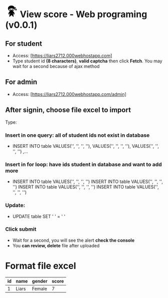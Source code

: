# <img src="./icon/favicon.png" width="40" /> View score - Web programing (v0.0.1)


## For student
* Access: [https://liars2712.000webhostapp.com]
* Type student id **(8 characters)**, **valid captcha** then click **Fetch**. You may wait for a second because of ajax method 
## For admin
* Access: [https://liars2712.000webhostapp.com/admin]

## After signin, choose file excel to import
Type: 
### Insert in one query: all of student ids not exist in database
* INSERT INTO table VALUES('', '', '', ''), VALUES('', '', '', ''), VALUES('', '', '', '') ,...
### Insert in for loop: have ids student in database and want to add more
* INSERT INTO table VALUES('', '', '', '') INSERT INTO table VALUES('', '', '', '') INSERT INTO table VALUES('', '', '', '') INSERT INTO table VALUES('', '', '', '')
### Update:
* UPDATE table SET ' ' = ' '
### Click submit
* Wait for a second, you will see the alert **check the console**
* You **can review, delete** file after uploaded

# Format file excel
| id | name | gender | score |
| -- | ---- | ------ | ----- |
| 1 | Liars | Female | 7 |
